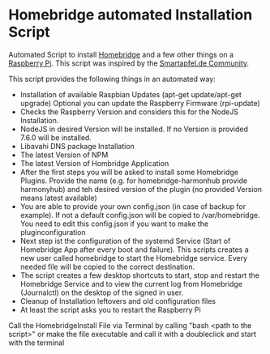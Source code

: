 # Homebridge automated Installation Script
Automated Script to install <a href="https://github.com/nfarina/homebridge" target="_blank">Homebridge</a> and a few other things on a <a href="https://www.raspberrypi.org" targe="_blank">Raspberry Pi</a>. This script was inspired by the <a href="forum.smartapfel.de" target="_blank">Smartapfel.de Community</a>.

This script provides the following things in an automated way:
<ul>
<li>Installation of available Raspbian Updates (apt-get update/apt-get upgrade) Optional you can update the Raspberry Firmware (rpi-update)</li>
<li>Checks the Raspberry Version and considers this for the NodeJS Installation.</li>
<li>NodeJS in desired Version will be installed. If no Version is provided 7.6.0 will be installed.</li>
<li>Libavahi DNS package Installation</li>
<li>The latest Version of NPM</li>
<li>The latest Version of Hombridge Application</li>
<li>After the first steps you will be asked to install some Homebridge Plugins. Provide the name (e.g. for homebridge-harmonhub provide harmonyhub) and teh desired version of the plugin (no provided Version means latest available)</li>
<li>You are able to provide your own config.json (in case of backup for example). If not a default config.json will be copied to /var/homebridge. You need to edit this config.json if you want to make the pluginconfiguration</li>
<li>Next step ist the configuration of the systemd Service (Start of Homebridge App after every boot and failure). This scripts creates a new user called homebridge to start the Homebridge service. Every needed file will be copied to the correct destination.</li>
<li>The script creates a few desktop shortcuts to start, stop and restart the Homebridge Service and to view the current log from Homebridge (Journalctl) on the desktop of the signed in user.</li>
<li>Cleanup of Installation leftovers and old configuration files</li>
<li>At least the script asks you to restart the Raspberry Pi</li>
</ul>

Call the HomebridgeInstall File via Terminal by calling "bash \<path to the script\>" or make the file
executable and call it with a doubleclick and start with the terminal 
